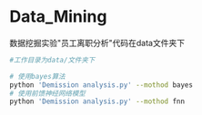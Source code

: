 # Data_Mining

数据挖掘实验"员工离职分析"代码在data文件夹下

```sh
#工作目录为data/文件夹下

# 使用bayes算法
python 'Demission analysis.py' --mothod bayes
# 使用前馈神经网络模型
python 'Demission analysis.py' --mothod fnn
```


